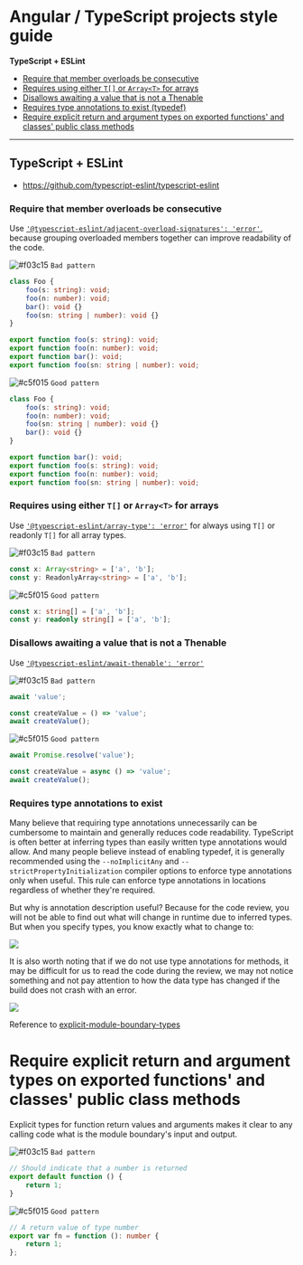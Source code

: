 # Angular / TypeScript projects style guide

**TypeScript + ESLint**

-   [Require that member overloads be consecutive](#rules-for-eslint)
-   [Requires using either `T[]` or `Array<T>` for arrays](#array-types)
-   [Disallows awaiting a value that is not a Thenable](#await-thenable)
-   [Requires type annotations to exist (typedef)](#typedef)
-   [Require explicit return and argument types on exported functions' and classes' public class methods](#explicit-module-boundary-types)

---

## TypeScript + ESLint

-   https://github.com/typescript-eslint/typescript-eslint

### Require that member overloads be consecutive <a id="rules-for-eslint"></a>

Use
[`'@typescript-eslint/adjacent-overload-signatures': 'error'`](https://github.com/typescript-eslint/typescript-eslint/blob/master/packages/eslint-plugin/docs/rules/adjacent-overload-signatures.md),
because grouping overloaded members together can improve readability of the code.

![#f03c15](https://via.placeholder.com/15/f03c15/000000?text=+) `Bad pattern`

```ts
class Foo {
    foo(s: string): void;
    foo(n: number): void;
    bar(): void {}
    foo(sn: string | number): void {}
}

export function foo(s: string): void;
export function foo(n: number): void;
export function bar(): void;
export function foo(sn: string | number): void;
```

![#c5f015](https://via.placeholder.com/15/c5f015/000000?text=+) `Good pattern`

```ts
class Foo {
    foo(s: string): void;
    foo(n: number): void;
    foo(sn: string | number): void {}
    bar(): void {}
}

export function bar(): void;
export function foo(s: string): void;
export function foo(n: number): void;
export function foo(sn: string | number): void;
```

### Requires using either `T[]` or `Array<T>` for arrays <a id="array-types"></a>

Use
[`'@typescript-eslint/array-type': 'error'`](https://github.com/typescript-eslint/typescript-eslint/blob/master/packages/eslint-plugin/docs/rules/array-type.md)
for always using `T[]` or readonly `T[]` for all array types.

![#f03c15](https://via.placeholder.com/15/f03c15/000000?text=+) `Bad pattern`

```ts
const x: Array<string> = ['a', 'b'];
const y: ReadonlyArray<string> = ['a', 'b'];
```

![#c5f015](https://via.placeholder.com/15/c5f015/000000?text=+) `Good pattern`

```ts
const x: string[] = ['a', 'b'];
const y: readonly string[] = ['a', 'b'];
```

### Disallows awaiting a value that is not a Thenable <a id="await-thenable"></a>

Use
[`'@typescript-eslint/await-thenable': 'error'`](https://github.com/typescript-eslint/typescript-eslint/blob/master/packages/eslint-plugin/docs/rules/await-thenable.md)

![#f03c15](https://via.placeholder.com/15/f03c15/000000?text=+) `Bad pattern`

```ts
await 'value';

const createValue = () => 'value';
await createValue();
```

![#c5f015](https://via.placeholder.com/15/c5f015/000000?text=+) `Good pattern`

```ts
await Promise.resolve('value');

const createValue = async () => 'value';
await createValue();
```

### Requires type annotations to exist <a id="typedef"></a>

Many believe that requiring type annotations unnecessarily can be cumbersome to maintain and generally reduces code
readability. TypeScript is often better at inferring types than easily written type annotations would allow. And many
people believe instead of enabling typedef, it is generally recommended using the `--noImplicitAny` and
`--strictPropertyInitialization` compiler options to enforce type annotations only when useful. This rule can enforce
type annotations in locations regardless of whether they're required.

But why is annotation description useful? Because for the code review, you will not be able to find out what will change
in runtime due to inferred types. But when you specify types, you know exactly what to change to:

![](https://habrastorage.org/webt/3x/q6/ds/3xq6dsrygwwblzl2ntfdpd_wkw8.gif)

It is also worth noting that if we do not use type annotations for methods, it may be difficult for us to read the code
during the review, we may not notice something and not pay attention to how the data type has changed if the build does
not crash with an error.

![](https://habrastorage.org/webt/du/sc/qv/duscqvjgqnaelbkcfmjf2myhhty.gif)

Reference to [explicit-module-boundary-types](#explicit-module-boundary-types)

# Require explicit return and argument types on exported functions' and classes' public class methods <a id="explicit-module-boundary-types"></a>

Explicit types for function return values and arguments makes it clear to any calling code what is the module boundary's
input and output.

![#f03c15](https://via.placeholder.com/15/f03c15/000000?text=+) `Bad pattern`

```ts
// Should indicate that a number is returned
export default function () {
    return 1;
}
```

![#c5f015](https://via.placeholder.com/15/c5f015/000000?text=+) `Good pattern`

```ts
// A return value of type number
export var fn = function (): number {
    return 1;
};
```
